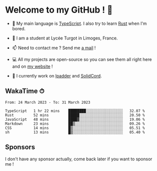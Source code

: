 # Welcome to my GitHub ! 🌃

- 🔭 My main language is [TypeScript](https://www.typescriptlang.org/). I also try to learn [Rust](https://www.rust-lang.org/) when I'm bored. 

- 🌱 I am a student at Lycée Turgot in Limoges, France.

- 📫 Need to contact me ? Send me <a href="mailto:mikkel@milescode.dev">a mail</a> !

- 💻 All my projects are open-source so you can see them all right here and on <a href="https://www.vexcited.ml">my website</a> !

- 👀 I currently work on [lpadder](https://github.com/Vexcited/lpadder) and [SolidCord](https://github.com/Vexcited/SolidCord).

## WakaTime ⏱

<!--START_SECTION:waka-->

```text
From: 24 March 2023 - To: 31 March 2023

TypeScript   1 hr 22 mins    ████████░░░░░░░░░░░░░░░░░   32.07 %
Rust         52 mins         █████░░░░░░░░░░░░░░░░░░░░   20.50 %
JavaScript   48 mins         ████▓░░░░░░░░░░░░░░░░░░░░   19.06 %
Markdown     23 mins         ██▒░░░░░░░░░░░░░░░░░░░░░░   09.26 %
CSS          14 mins         █▒░░░░░░░░░░░░░░░░░░░░░░░   05.51 %
sh           13 mins         █▒░░░░░░░░░░░░░░░░░░░░░░░   05.40 %
```

<!--END_SECTION:waka-->

## Sponsors

I don't have any sponsor actually, come back later if you want to sponsor me !
